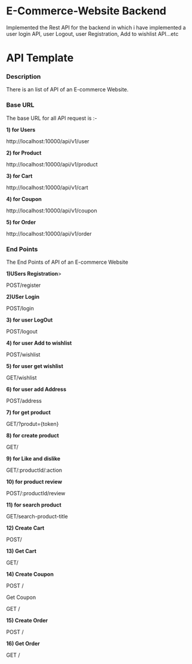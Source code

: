 <h1>E-Commerce-Website Backend</h1>
<p>Implemented the Rest API for the backend in which i have implemented a user login API, user Logout, user Registration, Add to wishlist API...etc </p>

<h1>API Template</h1>
<h3>Description</h3>
There is an list of API of an E-commerce Website.

<h3>Base URL</h3>

<p>The base URL for all API request is :-</p>
<p><b>1) for Users</b></p>
  http://localhost:10000/api/v1/user
<p><b>2) for Product</b></p>
  http://localhost:10000/api/v1/product
<p><b>3) for Cart</b></p>
  http://localhost:10000/api/v1/cart
<p><b>4) for Coupon</b></p>
  http://localhost:10000/api/v1/coupon
<p><b>5) for Order</b></p>
  http://localhost:10000/api/v1/order

<h3>End Points</h3
                
<p>The End Points of API of an E-commerce Website</p>

<p><b>1)USers Registration</b>></p>
   POST/register
<p><b>2)USer Login</b></p>
   POST/login
<p><b>3) for user LogOut</b></p>
  POST/logout
<p><b>4) for user Add to wishlist</b></p>
  POST/wishlist
<p><b>5) for user get wishlist</b></p>
 GET/wishlist
<p><b>6) for user add Address</b></p>
  POST/address
<p><b>7) for get product</b></p>
  GET/?produt={token}
<p><b>8) for create product</b></p>
 GET/
 <p><b>9) for Like and dislike</b></p>
 
GET/:productId/:action

<p><b>10) for product review</b></p>
POST/:productId/review
<p><b>11) for search product</b></p>
GET/search-product-title

<p><b>12) Create Cart</b></p>
POST/
<p><b>13) Get Cart </b></p>
GET/

<p><b>14) Create Coupon</b></p>
POST /
<p>Get Coupon</p>
GET /

<p><b>15) Create Order</b></p>
POST /

<p><b>16) Get Order</b></p>
GET /
